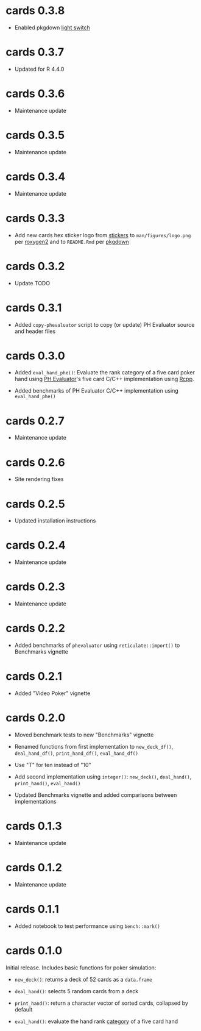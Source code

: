 # cards 0.3.8

* Enabled pkgdown [light switch](https://pkgdown.r-lib.org/articles/customise.html#light-switch)

# cards 0.3.7

* Updated for R 4.4.0

# cards 0.3.6

* Maintenance update

# cards 0.3.5

* Maintenance update

# cards 0.3.4

* Maintenance update

# cards 0.3.3

* Add new cards hex sticker logo from [stickers](https://jabenninghoff.github.io/stickers/) to `man/figures/logo.png` per [roxygen2](https://github.com/r-lib/roxygen2/blob/db4dd9a4de2ce6817c17441d481cf5d03ef220e2/R/object-defaults.R#L43) and to `README.Rmd` per [pkgdown](https://github.com/r-lib/pkgdown/blob/548a9493b72ff93d3ed8392d4ad30b77d8b15fa5/README.Rmd#L15)

# cards 0.3.2

* Update TODO

# cards 0.3.1

* Added `copy-phevaluator` script to copy (or update) PH Evaluator source and header files

# cards 0.3.0

* Added `eval_hand_phe()`: Evaluate the rank category of a five card poker hand using [PH Evaluator](https://github.com/HenryRLee/PokerHandEvaluator)'s five card C/C++ implementation using [Rcpp](https://www.rcpp.org).

* Added benchmarks of PH Evaluator C/C++ implementation using `eval_hand_phe()`

# cards 0.2.7

* Maintenance update

# cards 0.2.6

* Site rendering fixes

# cards 0.2.5

* Updated installation instructions

# cards 0.2.4

* Maintenance update

# cards 0.2.3

* Maintenance update

# cards 0.2.2

* Added benchmarks of `phevaluator` using `reticulate::import()` to Benchmarks vignette

# cards 0.2.1

* Added "Video Poker" vignette

# cards 0.2.0

* Moved benchmark tests to new "Benchmarks" vignette

* Renamed functions from first implementation to `new_deck_df()`, `deal_hand_df()`, `print_hand_df()`, `eval_hand_df()`

* Use "T" for ten instead of "10"

* Add second implementation using `integer()`: `new_deck()`, `deal_hand()`, `print_hand()`, `eval_hand()`

* Updated Benchmarks vignette and added comparisons between implementations

# cards 0.1.3

* Maintenance update

# cards 0.1.2

* Maintenance update

# cards 0.1.1

* Added notebook to test performance using `bench::mark()`

# cards 0.1.0

Initial release. Includes basic functions for poker simulation:

* `new_deck()`: returns a deck of 52 cards as a `data.frame`

* `deal_hand()`: selects 5 random cards from a deck

* `print_hand()`: return a character vector of sorted cards, collapsed by default

* `eval_hand()`: evaluate the hand rank [category](https://en.wikipedia.org/wiki/List_of_poker_hands) of a five card hand

